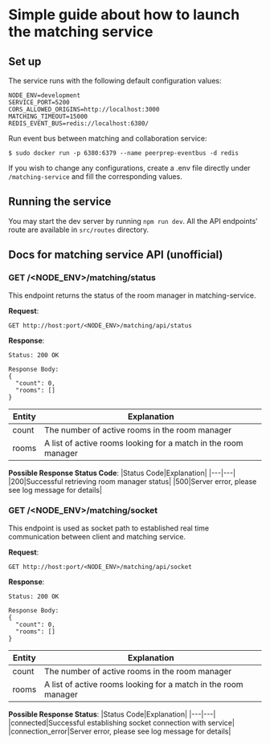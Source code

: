 # Simple guide about how to launch the matching service

## Set up

The service runs with the following default configuration values:
```
NODE_ENV=development
SERVICE_PORT=5200
CORS_ALLOWED_ORIGINS=http://localhost:3000
MATCHING_TIMEOUT=15000
REDIS_EVENT_BUS=redis://localhost:6380/
```

Run event bus between matching and collaboration service:
```
$ sudo docker run -p 6380:6379 --name peerprep-eventbus -d redis
```

If you wish to change any configurations, create a .env file directly under `/matching-service` and fill the corresponding values.

## Running the service

You may start the dev server by running `npm run dev`.
All the API endpoints' route are available in `src/routes` directory.

## Docs for matching service API (unofficial)

### GET /<NODE_ENV>/matching/status

This endpoint returns the status of the room manager in matching-service.

**Request**:

```
GET http://host:port/<NODE_ENV>/matching/api/status
```

**Response**:
```
Status: 200 OK

Response Body:
{
  "count": 0,
  "rooms": []
}
```
|Entity|Explanation|
|---|---|
|count|The number of active rooms in the room manager|
|rooms|A list of active rooms looking for a match in the room manager|

**Possible Response Status Code**:
|Status Code|Explanation|
|---|---|
|200|Successful retrieving room manager status|
|500|Server error, please see log message for details|


### GET /<NODE_ENV>/matching/socket

This endpoint is used as socket path to established real time communication between client and matching service.

**Request**:

```
GET http://host:port/<NODE_ENV>/matching/api/socket
```

**Response**:
```
Status: 200 OK

Response Body:
{
  "count": 0,
  "rooms": []
}
```
|Entity|Explanation|
|---|---|
|count|The number of active rooms in the room manager|
|rooms|A list of active rooms looking for a match in the room manager|

**Possible Response Status**:
|Status Code|Explanation|
|---|---|
|connected|Successful establishing socket connection with service|
|connection_error|Server error, please see log message for details|